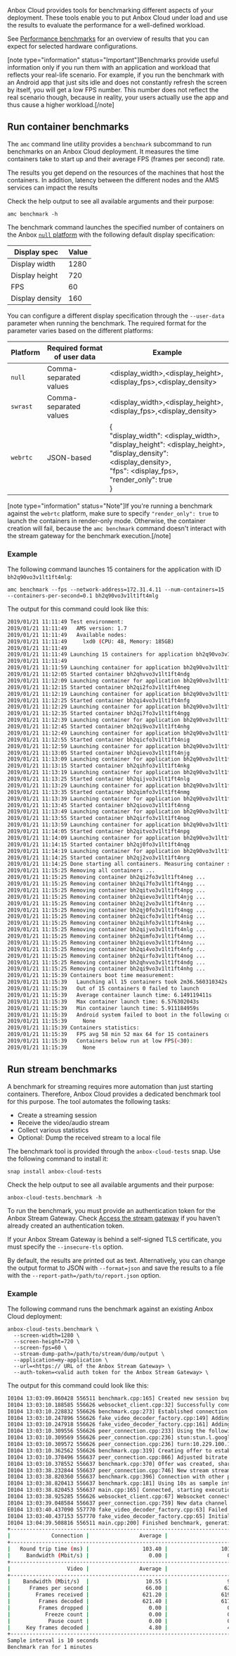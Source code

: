Anbox Cloud provides tools for benchmarking different aspects of your deployment. These tools enable you to put Anbox Cloud under load and use the results to evaluate the performance for a well-defined workload.

See [Performance benchmarks](https://discourse.ubuntu.com/t/performance-benchmarks/24709) for an overview of results that you can expect for selected hardware configurations.

[note type="information" status="Important"]Benchmarks provide useful information only if you run them with an application and workload that reflects your real-life scenario. For example, if you run the benchmark with an Android app that just sits idle and does not constantly refresh the screen by itself, you will get a low FPS number. This number does not reflect the real scenario though, because in reality, your users actually use the app and thus cause a higher workload.[/note]

## Run container benchmarks

The `amc` command line utility provides a `benchmark` subcommand to run benchmarks on an Anbox Cloud deployment. It measures the time containers take to start up and their average FPS (frames per second) rate.

The results you get depend on the resources of the machines that host the containers. In addition, latency between the different nodes and the AMS services can impact the results

Check the help output to see all available arguments and their purpose:

    amc benchmark -h

The benchmark command launches the specified number of containers on the Anbox [`null` platform](https://discourse.ubuntu.com/t/anbox-platforms/18733) with the following default display specification:

 | Display spec            | Value |
 | ----------------------- | ----- |
 | Display width           | 1280  |
 | Display height          | 720   |
 | FPS                     | 60    |
 | Display density         | 160   |

You can configure a different display specification through the `--user-data` parameter when running the benchmark. The required format for the parameter varies based on the different platforms:

| Platform              | Required format of user data          | Example                                                   |
| --------------------- | ------------------------------------  | --------------------------------------------------------  |
| `null`                | Comma-separated values                | <display_width>,<display_height>,<display_fps>,<display_density>  |
| `swrast`              | Comma-separated values                | <display_width>,<display_height>,<display_fps>,<display_density>  |
| `webrtc`              | JSON-based                            | {<br>"display_width": <display_width>,<br>"display_height": <display_height>,<br>"display_density": <display_density>,<br>"fps": <display_fps>,<br>"render_only": true<br> } |

[note type="information" status="Note"]If you're running a benchmark against the `webrtc` platform, make sure to specify `"render_only": true` to launch the containers in render-only mode. Otherwise, the container creation will fail, because the `amc benchmark` command doesn't interact with the stream gateway for the benchmark execution.[/note]

### Example

The following command launches 15 containers for the application with ID `bh2q90vo3v1lt1ft4mlg`:

    amc benchmark --fps --network-address=172.31.4.11 --num-containers=15 --containers-per-second=0.1 bh2q90vo3v1lt1ft4mlg

The output for this command could look like this:

```bash
2019/01/21 11:11:49 Test environment:
2019/01/21 11:11:49   AMS version: 1.7
2019/01/21 11:11:49   Available nodes:
2019/01/21 11:11:49     lxd0 (CPU: 48, Memory: 185GB)
2019/01/21 11:11:49
2019/01/21 11:11:49 Launching 15 containers for application bh2q90vo3v1lt1ft4mlg with 0.1 containers per second
2019/01/21 11:11:49
2019/01/21 11:11:59 Launching container for application bh2q90vo3v1lt1ft4mlg ...
2019/01/21 11:12:05 Started container bh2qhvvo3v1lt1ft4ndg
2019/01/21 11:12:09 Launching container for application bh2q90vo3v1lt1ft4mlg ...
2019/01/21 11:12:15 Started container bh2qi2fo3v1lt1ft4neg
2019/01/21 11:12:19 Launching container for application bh2q90vo3v1lt1ft4mlg ...
2019/01/21 11:12:25 Started container bh2qi4vo3v1lt1ft4nfg
2019/01/21 11:12:29 Launching container for application bh2q90vo3v1lt1ft4mlg ...
2019/01/21 11:12:35 Started container bh2qi7fo3v1lt1ft4ngg
2019/01/21 11:12:39 Launching container for application bh2q90vo3v1lt1ft4mlg ...
2019/01/21 11:12:45 Started container bh2qi9vo3v1lt1ft4nhg
2019/01/21 11:12:49 Launching container for application bh2q90vo3v1lt1ft4mlg ...
2019/01/21 11:12:55 Started container bh2qicfo3v1lt1ft4nig
2019/01/21 11:12:59 Launching container for application bh2q90vo3v1lt1ft4mlg ...
2019/01/21 11:13:05 Started container bh2qievo3v1lt1ft4njg
2019/01/21 11:13:09 Launching container for application bh2q90vo3v1lt1ft4mlg ...
2019/01/21 11:13:15 Started container bh2qihfo3v1lt1ft4nkg
2019/01/21 11:13:19 Launching container for application bh2q90vo3v1lt1ft4mlg ...
2019/01/21 11:13:25 Started container bh2qijvo3v1lt1ft4nlg
2019/01/21 11:13:29 Launching container for application bh2q90vo3v1lt1ft4mlg ...
2019/01/21 11:13:35 Started container bh2qimfo3v1lt1ft4nmg
2019/01/21 11:13:39 Launching container for application bh2q90vo3v1lt1ft4mlg ...
2019/01/21 11:13:45 Started container bh2qiovo3v1lt1ft4nng
2019/01/21 11:13:49 Launching container for application bh2q90vo3v1lt1ft4mlg ...
2019/01/21 11:13:55 Started container bh2qirfo3v1lt1ft4nog
2019/01/21 11:13:59 Launching container for application bh2q90vo3v1lt1ft4mlg ...
2019/01/21 11:14:05 Started container bh2qitvo3v1lt1ft4npg
2019/01/21 11:14:09 Launching container for application bh2q90vo3v1lt1ft4mlg ...
2019/01/21 11:14:15 Started container bh2qj0fo3v1lt1ft4nqg
2019/01/21 11:14:19 Launching container for application bh2q90vo3v1lt1ft4mlg ...
2019/01/21 11:14:25 Started container bh2qj2vo3v1lt1ft4nrg
2019/01/21 11:14:25 Done starting all containers. Measuring container statistics for 1m0s ...
2019/01/21 11:15:25 Removing all containers ...
2019/01/21 11:15:25 Removing container bh2qi2fo3v1lt1ft4neg ...
2019/01/21 11:15:25 Removing container bh2qi7fo3v1lt1ft4ngg ...
2019/01/21 11:15:25 Removing container bh2qitvo3v1lt1ft4npg ...
2019/01/21 11:15:25 Removing container bh2qievo3v1lt1ft4njg ...
2019/01/21 11:15:25 Removing container bh2qj2vo3v1lt1ft4nrg ...
2019/01/21 11:15:25 Removing container bh2qj0fo3v1lt1ft4nqg ...
2019/01/21 11:15:25 Removing container bh2qicfo3v1lt1ft4nig ...
2019/01/21 11:15:25 Removing container bh2qihfo3v1lt1ft4nkg ...
2019/01/21 11:15:25 Removing container bh2qijvo3v1lt1ft4nlg ...
2019/01/21 11:15:25 Removing container bh2qimfo3v1lt1ft4nmg ...
2019/01/21 11:15:25 Removing container bh2qiovo3v1lt1ft4nng ...
2019/01/21 11:15:25 Removing container bh2qi4vo3v1lt1ft4nfg ...
2019/01/21 11:15:25 Removing container bh2qirfo3v1lt1ft4nog ...
2019/01/21 11:15:25 Removing container bh2qhvvo3v1lt1ft4ndg ...
2019/01/21 11:15:25 Removing container bh2qi9vo3v1lt1ft4nhg ...
2019/01/21 11:15:39 Containers boot time measurement:
2019/01/21 11:15:39   Launching all 15 containers took 2m36.560310342s
2019/01/21 11:15:39   Out of 15 containers 0 failed to launch
2019/01/21 11:15:39   Average container launch time: 6.149119411s
2019/01/21 11:15:39   Max container launch time: 6.576302043s
2019/01/21 11:15:39   Min container launch time: 5.911184959s
2019/01/21 11:15:39   Android system failed to boot in the following containers:
2019/01/21 11:15:39     None
2019/01/21 11:15:39 Containers statistics:
2019/01/21 11:15:39   FPS avg 58 min 52 max 64 for 15 containers
2019/01/21 11:15:39   Containers below run at low FPS(<30):
2019/01/21 11:15:39     None
```

## Run stream benchmarks

A benchmark for streaming requires more automation than just starting containers. Therefore, Anbox Cloud provides a dedicated benchmark tool for this purpose. The tool automates the following tasks:

- Create a streaming session
- Receive the video/audio stream
- Collect various statistics
- Optional: Dump the received stream to a local file

The benchmark tool is provided through the `anbox-cloud-tests` snap. Use the following command to install it:

    snap install anbox-cloud-tests

Check the help output to see all available arguments and their purpose:

    anbox-cloud-tests.benchmark -h

To run the benchmark, you must provide an authentication token for the Anbox Stream Gateway. Check [Access the stream gateway](https://discourse.ubuntu.com/t/managing-stream-gateway-access/17784) if you haven't already created an authentication token.

If your Anbox Stream Gateway is behind a self-signed TLS certificate, you must specify the `--insecure-tls` option.

By default, the results are printed out as text. Alternatively, you can change the output format to JSON with `--format=json` and save the results to a file with the `--report-path=/path/to/report.json` option.

### Example

The following command runs the benchmark against an existing Anbox Cloud deployment:

    anbox-cloud-tests.benchmark \
      --screen-width=1280 \
      --screen-height=720 \
      --screen-fps=60 \
      --stream-dump-path=/path/to/stream/dump/output \
      --application=my-application \
      --url=<https:// URL of the Anbox Stream Gateway> \
      --auth-token=<valid auth token for the Anbox Stream Gateway> \

The output for this command could look like this:

```bash
I0104 13:03:09.860428 556511 benchmark.cpp:165] Created new session bvpg7vbmend4td6moir0 in region cloud-0 for application bombsquad-stress-nvc
I0104 13:03:10.188585 556626 websocket_client.cpp:32] Successfully connected to websocket
I0104 13:03:10.228832 556626 benchmark.cpp:273] Established connection with stream gateway at https://10.229.100.14
I0104 13:03:10.247896 556626 fake_video_decoder_factory.cpp:149] Adding decoding support for H264
I0104 13:03:10.247918 556626 fake_video_decoder_factory.cpp:161] Adding decoding support for VP8
I0104 13:03:10.309556 556626 peer_connection.cpp:233] Using the following STUN/TURN servers:
I0104 13:03:10.309569 556626 peer_connection.cpp:236] stun:stun.l.google.com:19302
I0104 13:03:10.309572 556626 peer_connection.cpp:236] turn:10.229.100.15:5349
I0104 13:03:10.362562 556626 benchmark.cpp:319] Creating offer to establish connection with the other peer
I0104 13:03:10.378496 556637 peer_connection.cpp:866] Adjusted bitrate for all video and audio encodings on our RTP senders
I0104 13:03:10.378552 556637 benchmark.cpp:370] Offer was created, sharing with the other side
I0104 13:03:38.232844 556637 peer_connection.cpp:746] New stream stream_id added
I0104 13:03:38.820360 556637 benchmark.cpp:396] Connection with other peer is established (took 29s)
I0104 13:03:38.820413 556637 benchmark.cpp:181] Using 10s as sample interval
I0104 13:03:38.820453 556637 main.cpp:165] Connected, starting execution timeout of 1min
I0104 13:03:38.925285 556626 websocket_client.cpp:67] Websocket connection was closed
I0104 13:03:39.048584 556637 peer_connection.cpp:759] New data channel control added
E0104 13:03:40.437090 557770 fake_video_decoder_factory.cpp:63] Failed to create video dumper
I0104 13:03:40.437153 557770 fake_video_decoder_factory.cpp:65] Initialized video decoder for codec H264
I0104 13:04:39.508816 556511 main.cpp:200] Finished benchmark, generating report ...
+-----------------------------------------------------------------------------------------------------------------------------------------------------+
|             Connection |                Average |                    Min |                    Max |                 Stddev |                  Count |
+-----------------------------------------------------------------------------------------------------------------------------------------------------+
|   Round trip time (ms) |                 103.40 |                 101.00 |                 107.00 |                   2.94 |                   5.00 |
|     Bandwidth (Mbit/s) |                   0.00 |                   0.00 |                   0.00 |                   0.00 |                   5.00 |
+-----------------------------------------------------------------------------------------------------------------------------------------------------+
|                  Video |                Average |                    Min |                    Max |                 Stddev |                  Count |
+-----------------------------------------------------------------------------------------------------------------------------------------------------+
|    Bandwidth (Mbit/s)  |                  10.55 |                   9.08 |                  11.88 |                   0.95 |                   5.00 |
|      Frames per second |                  66.00 |                  62.00 |                  69.00 |                   3.29 |                   5.00 |
|        Frames received |                 621.20 |                 619.00 |                 623.00 |                   1.47 |                   5.00 |
|         Frames decoded |                 621.40 |                 617.00 |                 623.00 |                   2.24 |                   5.00 |
|         Frames dropped |                   0.00 |                   0.00 |                   0.00 |                   0.00 |                   5.00 |
|           Freeze count |                   0.00 |                   0.00 |                   0.00 |                   0.00 |                   5.00 |
|            Pause count |                   0.00 |                   0.00 |                   0.00 |                   0.00 |                   5.00 |
|     Key frames decoded |                   4.80 |                   4.00 |                   5.00 |                   0.40 |                   5.00 |
+-----------------------------------------------------------------------------------------------------------------------------------------------------+
Sample interval is 10 seconds
Benchmark ran for 1 minutes
```
